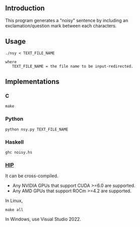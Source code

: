 ## Introduction

This program generates a "noisy" sentence by including an exclamation/question mark between each characters.

## Usage

```
./nsy < TEXT_FILE_NAME

where
   TEXT_FILE_NAME = the file name to be input-redirected.
```

## Implementations

### C

```
make
```

### Python

```
python nsy.py TEXT_FILE_NAME
```

### Haskell

```
ghc noisy.hs 
```

### [HIP](https://github.com/ROCm/HIP)

It can be cross-compiled.

- Any NVIDIA GPUs that support CUDA >=6.0 are supported.
- Any AMD GPUs that support ROCm >=4.2 are supported.

In Linux,

```
make all
```

In Windows, use Visual Studio 2022.